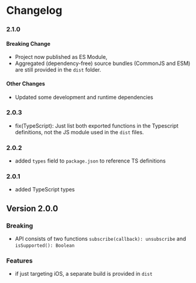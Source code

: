Changelog
=========

### 2.1.0
#### Breaking Change
- Project now published as ES Module,
- Aggregated (dependency-free) source bundles (CommonJS and ESM) are still provided in the `dist` folder.

#### Other Changes
- Updated some development and runtime dependencies


### 2.0.3
- fix(TypeScript): Just list both exported functions in the Typescript definitions, not the JS module used in the `dist` files. 

### 2.0.2
- added `types` field to `package.json` to reference TS definitions

### 2.0.1
- added TypeScript types

Version 2.0.0
-------------
### Breaking
- API consists of two functions `subscribe(callback): unsubscribe` and `isSupported(): Boolean`

### Features
- if just targeting iOS, a separate build is provided in `dist`
